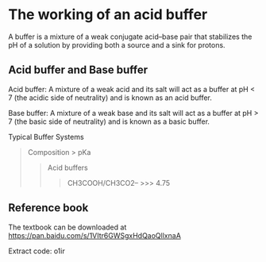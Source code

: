 # The working of an acid buffer

A buffer is a mixture of a weak conjugate acid–base pair that stabilizes the pH of a solution by providing both a source and a sink for protons.

## Acid buffer and Base buffer

Acid buffer: A mixture of a weak acid and its salt will act as a buffer at pH < 7 (the acidic side of neutrality) and is known as an acid buffer. 

Base buffer: A mixture of a weak base and its salt will act as a buffer at pH > 7 (the basic side of neutrality) and is known as a basic buffer. 

Typical Buffer Systems
> Composition                        > pKa
>> Acid buffers
>>> CH3COOH/CH3CO2–                  >>> 4.75

## Reference book

The textbook can be downloaded at https://pan.baidu.com/s/1VItr6GWSgxHdQaoQllxnaA 

Extract code: o1ir
